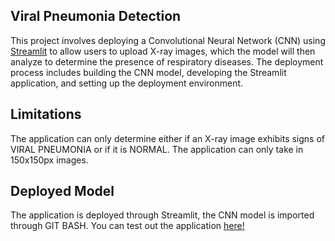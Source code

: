## Viral Pneumonia Detection
This project involves deploying a Convolutional Neural Network (CNN) using [Streamlit](https://dataanalysisrespiratorydiseasedetection-svywseoj4rmzhzsdzzgjz2.streamlit.app/) to allow users to upload X-ray images, which the model will then analyze to determine the presence of respiratory diseases. The deployment process includes building the CNN model, developing the Streamlit application, and setting up the deployment environment.

## Limitations
The application can only determine either if an X-ray image exhibits signs of VIRAL PNEUMONIA or if it is NORMAL. The application can only take in 150x150px images. 

## Deployed Model
The application is deployed through Streamlit, the CNN model is imported through GIT BASH. You can test out the application [here!](https://dataanalysisrespiratorydiseasedetection-svywseoj4rmzhzsdzzgjz2.streamlit.app/)

